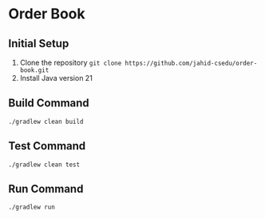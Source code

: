 # Order Book

## Initial Setup
1. Clone the repository
```git clone https://github.com/jahid-csedu/order-book.git```
2. Install Java version 21


## Build Command
```./gradlew clean build```

## Test Command
```./gradlew clean test```

## Run Command
```./gradlew run```
